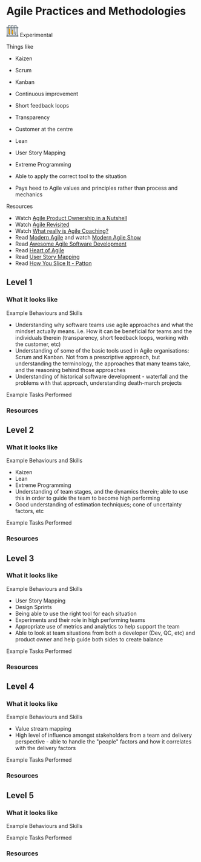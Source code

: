 # Agile Practices and Methodologies
![Experimental](../Images/test-lab-tubes.png)  Experimental

Things like
- Kaizen
- Scrum
- Kanban
- Continuous improvement
- Short feedback loops
- Transparency
- Customer at the centre
- Lean
- User Story Mapping
- Extreme Programming
- Able to apply the correct tool to the situation

- Pays heed to Agile values and principles rather than process and mechanics

Resources
- Watch [Agile Product Ownership in a Nutshell](https://youtu.be/502ILHjX9EE)
- Watch [Agile Revisited](https://www.youtube.com/watch?v=pcLbkmvqfiY)
- Watch [What really is Agile Coaching?](https://www.youtube.com/watch?v=J5zbl24vVuI)
- Read [Modern Agile](http://modernagile.org/) and watch [Modern Agile Show](https://www.youtube.com/channel/UCMwCSEyUk59V8IQADpdn5PA/feed)
- Read [Awesome Agile Software Development](https://github.com/lorabv/awesome-agile-software-development)
- Read [Heart of Agile](http://heartofagile.com/)
- Read [User Story Mapping](https://jpattonassociates.com/user-story-mapping/)
- Read [How You Slice It - Patton](https://jpattonassociates.com/wp-content/uploads/2015/01/JPA_how_you_slice_it.pdf)

## Level 1

### What it looks like

Example Behaviours and Skills
- Understanding why software teams use agile approaches and what the mindset actually means. i.e. How it can be beneficial for teams and the individuals therein (transparency, short feedback loops, working with the customer, etc)
- Understanding of some of the basic tools used in Agile organisations: Scrum and Kanban. Not from a prescriptive approach, but understanding the terminology, the approaches that many teams take, and the reasoning behind those approaches
- Understanding of historical software development - waterfall and the problems with that approach, understanding death-march projects

Example Tasks Performed

### Resources

## Level 2

### What it looks like

Example Behaviours and Skills
- Kaizen
- Lean
- Extreme Programming
- Understanding of team stages, and the dynamics therein; able to use this in order to guide the team to become high performing
- Good understanding of estimation techniques; cone of uncertainty factors, etc

Example Tasks Performed

### Resources

## Level 3

### What it looks like

Example Behaviours and Skills
- User Story Mapping
- Design Sprints
- Being able to use the right tool for each situation
- Experiments and their role in high performing teams
- Appropriate use of metrics and analytics to help support the team
- Able to look at team situations from both a developer (Dev, QC, etc) and product owner and help guide both sides to create balance

Example Tasks Performed

### Resources

## Level 4

### What it looks like

Example Behaviours and Skills
- Value stream mapping
- High level of influence amongst stakeholders from a team and delivery perspective - able to handle the "people" factors and how it correlates with the delivery factors

Example Tasks Performed

### Resources

## Level 5

### What it looks like

Example Behaviours and Skills

Example Tasks Performed

### Resources